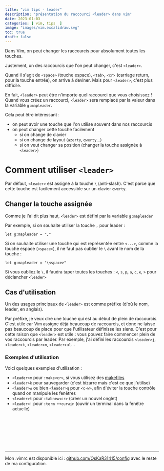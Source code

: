 ```yaml
---
title: "vim tips - leader"
description: "présentation du raccourci <leader> dans vim"
date: 2023-01-03
categories: [ vim, tips  ]
image: "images/vim.excalidraw.svg"
toc: true
draft: false
---
```


Dans Vim, on peut changer les raccourcis pour absolument toutes les touches.

Justement, un des raccourcis que l'on peut changer, c'est `<leader>`.

Quand il s'agit de `<space>` (touche espace), `<tab>`, `<cr>` (carriage return, pour la touche entrée), on arrive à deviner.
Mais pour `<leader>`, c'est plus difficile.

En fait, `<leader>` peut être n'importe quel raccourci que vous choisissez !
Quand vous créez un raccourci, `<leader>` sera remplacé par la valeur dans la variable `g:mapleader`.

Cela peut être intéressant :

 - on peut avoir une touche que l'on utilise souvent dans nos raccourcis
 - on peut changer cette touche facilement
     - si on change de clavier
     - si on change de layout (`azerty`, `qwerty`...)
     - si on veut changer sa position (changer la touche assignée à `<leader>`)

# Comment utiliser `<leader>`

Par défaut, `<leader>` est assigné à la touche `\` (anti-slash). C'est parce que cette touche est facilement accessible sur un clavier `qwerty`.

## Changer la touche assignée

Comme je l'ai dit plus haut, `<leader>` est défini par la variable `g:mapleader`

Par exemple, si on souhaite utiliser la touche `,` pour leader :

```vimscript
let g:mapleader = ","
```

Si on souhaite utiliser une touche qui est représentée entre `<...>`, comme la touche espace (`<space>`), il ne faut pas oublier le `\` avant le nom de la touche :

```vim
let g:mapleader = "\<space>"
```

Si vous oubliez le `\`, il faudra taper toutes les touches : `<`, `s`, `p`, `a`, `c`, `e`, `>` pour déclancher `<leader>`


## Cas d'utilisation

Un des usages principaux de `<leader>` est comme préfixe (d'où le nom, leader, en anglais).

Par préfixe, je veux dire une touche qui est au début de plein de raccourcis. C'est utile car Vim assigne déjà beaucoup de raccourcis, et donc ne laisse pas beaucoup de place pour que l'utilisateur définisse les siens.
C'est pour cette raison que `<leader>` est utile : vous pouvez faire commencer plein de vos raccourcis par leader. Par exemple, j'ai défini les raccourcis `<leader>j`, `<leader>k`, `<leader>m`, `<leader>ul`...


### Exemples d'utilisation

Voici quelques exemples d'utilisation :

 - `<leader>m` pour `:make<cr>`, si vous utilisez des [makefiles](https://shiftcode.fr/comprendre-les-makefiles/ "https://shiftcode.fr/comprendre-les-makefiles/")
 - `<leader>k` pour sauvegarder (c'est bizarre mais c'est ce que j'utilise)
 - `<leader>w` ou bien `<leader>q` pour `<c-w>`, afin d'éviter la touche contrôle quand on manipule les fenêtres
 - `<leader>t` pour `:tabnew<cr>` (créer un nouvel onglet)
 - `<leader>!` pour `:term ++curwin` (ouvrir un terminal dans la fenêtre actuelle)

<br/> <br/> <br/>
<br/> <br/> <br/>

---

Mon .vimrc est disponible ici : [github.com/OsKaR31415/config](https://github.com/OsKaR31415/config/blob/master/.vimrc) avec le reste de ma configuration.


